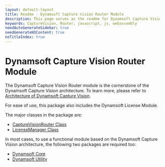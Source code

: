 ```yaml
---
layout: default-layout
title: Readme - Dynamsoft Capture Vision Router Module
description: This page serves as the readme for Dynamsoft Capture Vision Router Module.
keywords: CaptureVision, Router, javascript, js, webassembly
needAutoGenerateSidebar: true
needGenerateH3Content: true
noTitleIndex: true
---
```


# Dynamsoft Capture Vision Router Module

The Dynamsoft Capture Vision Router module is the cornerstone of the Dynamsoft Capture Vision architecture. To learn more, please refer to [Architecture of Dynamsoft Capture Vision](https://www.dynamsoft.com/capture-vision/docs/core/architecture/index.html#capture-vision-router).

For ease of use, this package also includes the Dynamsoft License Module.

The major classes in the package are:

- [CaptureVisionRouter Class](https://www.dynamsoft.com/capture-vision/docs/web/programming/javascript/api-reference/capture-vision-router/capture-vision-router-module.html#capturevisionrouter-class)
- [LicenseManager Class](https://www.dynamsoft.com/capture-vision/docs/web/programming/javascript/api-reference/license/license-manager.html)

In most cases, to use a functional module based on the Dynamsoft Capture Vision architecture, the following two packages are required too:

- [Dynamsoft Core](https://www.npmjs.com/package/dynamsoft-core)
- [Dynamsoft Utility](https://www.npmjs.com/package/dynamsoft-utility)

